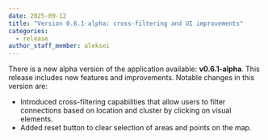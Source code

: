 ```yaml
---
date: 2025-09-12
title: "Version 0.6.1-alpha: cross-filtering and UI improvements"
categories:
  - release
author_staff_member: aleksei
---
```


There is a new alpha version of the application available: **v0.6.1-alpha**. This release includes new features and improvements. Notable changes in this version are:

- Introduced cross-filtering capabilities that allow users to filter connections based on location and cluster by clicking on visual elements.
- Added reset button to clear selection of areas and points on the map.
